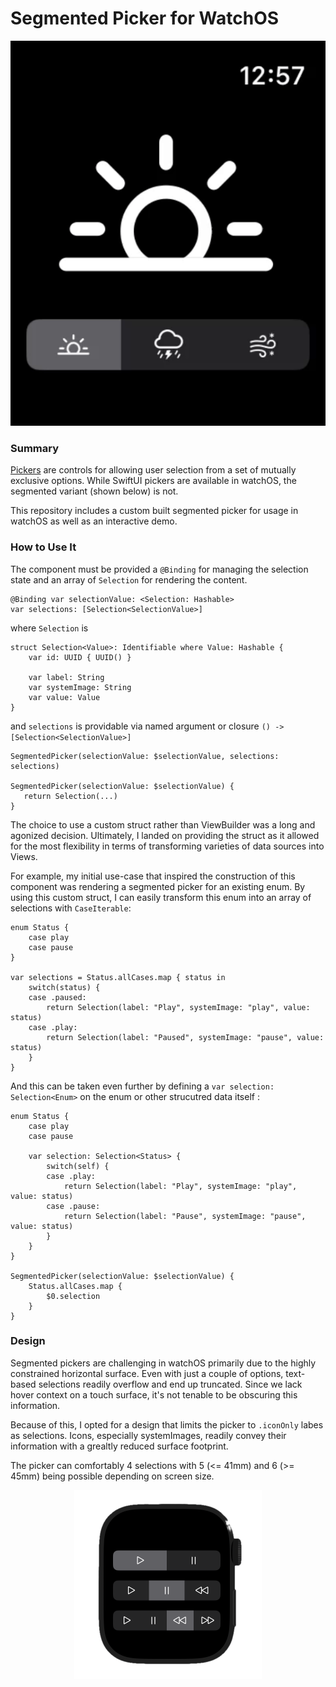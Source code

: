  # Segmented Picker for WatchOS

<p align="center">
 <Img src="https://github.com/caleb-mccreary/WatchOS-SegmentedPicker/blob/main/SegmentedPickerDemo.gif">
</p>

### Summary
[Pickers](https://developer.apple.com/documentation/swiftui/picker) are controls for allowing user selection from a set of mutually exclusive options. 
While SwiftUI pickers are available in watchOS, the segmented variant (shown below) is not.
 
This repository includes a custom built segmented picker for usage in watchOS as well as an interactive demo.

### How to Use It
The component must be provided a `@Binding` for managing the selection state and an array of `Selection` for rendering the content.
```
@Binding var selectionValue: <Selection: Hashable>
var selections: [Selection<SelectionValue>]
```

where `Selection` is 
```
struct Selection<Value>: Identifiable where Value: Hashable {
    var id: UUID { UUID() }
    
    var label: String
    var systemImage: String
    var value: Value
}
```

and `selections` is providable via named argument or closure `() -> [Selection<SelectionValue>]`
```
SegmentedPicker(selectionValue: $selectionValue, selections: selections)

SegmentedPicker(selectionValue: $selectionValue) {
   return Selection(...)
}
```

The choice to use a custom struct rather than ViewBuilder was a long and agonized decision. Ultimately, I landed on providing the struct
as it allowed for the most flexibility in terms of transforming varieties of data sources into Views.

For example, my initial use-case that inspired the construction of this component was rendering a segmented picker for an existing enum.
By using this custom struct, I can easily transform this enum into an array of selections with `CaseIterable`:
```
enum Status {
    case play
    case pause
}

var selections = Status.allCases.map { status in
    switch(status) {
    case .paused:
        return Selection(label: "Play", systemImage: "play", value: status)
    case .play:
        return Selection(label: "Paused", systemImage: "pause", value: status)
    }
}
```

And this can be taken even further by defining a `var selection: Selection<Enum>` on the enum or other strucutred data itself :
```
enum Status {
    case play
    case pause

    var selection: Selection<Status> {
        switch(self) {
        case .play:
            return Selection(label: "Play", systemImage: "play", value: status)
        case .pause:
            return Selection(label: "Pause", systemImage: "pause", value: status)
        }
    }
}

SegmentedPicker(selectionValue: $selectionValue) {
    Status.allCases.map {
        $0.selection
    }
}
```

### Design
Segmented pickers are challenging in watchOS primarily due to the highly constrained horizontal surface. Even with just a couple of options, text-based selections
readily overflow and end up truncated. Since we lack hover context on a touch surface, it's not tenable to be obscuring this information.

Because of this, I opted for a design that limits the picker to `.iconOnly` labes as selections. Icons, especially systemImages, readily convey their information
with a grealtly reduced surface footprint. 

The picker can comfortably 4 selections with 5 (<= 41mm) and 6 (>= 45mm) being possible depending on screen size.
<p align="center">
  <img width="300" src="https://github.com/caleb-mccreary/WatchOS-SegmentedPicker/blob/main/SegmentedPickerPreview.png">
</p>
